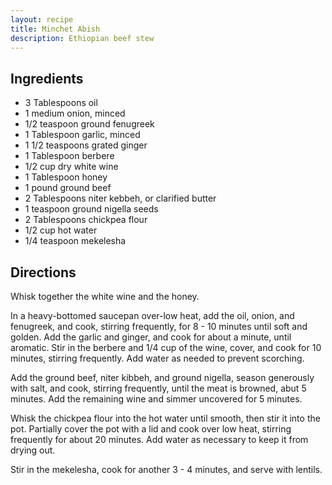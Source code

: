 ```yaml
---
layout: recipe
title: Minchet Abish
description: Ethiopian beef stew
---
```


## Ingredients

* 3 Tablespoons oil
* 1 medium onion, minced
* 1/2 teaspoon ground fenugreek
* 1 Tablespoon garlic, minced
* 1 1/2 teaspoons grated ginger
* 1 Tablespoon berbere
* 1/2 cup dry white wine
* 1 Tablespoon honey
* 1 pound ground beef
* 2 Tablespoons niter kebbeh, or clarified butter
* 1 teaspoon ground nigella seeds
* 2 Tablespoons chickpea flour
* 1/2 cup hot water
* 1/4 teaspoon mekelesha

## Directions

Whisk together the white wine and the honey.

In a heavy-bottomed saucepan over-low heat, add the oil, onion, and fenugreek, and cook, stirring frequently, for 8 - 10 minutes until soft and golden. 
Add the garlic and ginger, and cook for about a minute, until aromatic. Stir in the berbere and 1/4 cup of the wine, cover, and cook for 10 minutes, 
stirring frequently. Add water as needed to prevent scorching.

Add the ground beef, niter kibbeh, and ground nigella, season generously with salt, and cook, stirring frequently, until the meat is 
browned, abut 5 minutes. Add the remaining wine and simmer uncovered for 5 minutes.

Whisk the chickpea flour into the hot water until smooth, then stir it into the pot. Partially cover the pot with a lid and cook over low heat, stirring 
frequently for about 20 minutes. Add water as necessary to keep it from drying out.

Stir in the mekelesha, cook for another 3 - 4 minutes, and serve with lentils.
